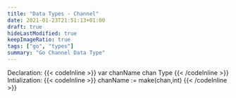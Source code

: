 ```yaml
---
title: "Data Types - Channel"
date: 2021-01-23T21:51:13+01:00
draft: true
hideLastModified: true
keepImageRatio: true
tags: ["go", "types"]
summary: "Go Channel Data Type"
---
```

Declaration: {{< codeInline >}} var chanName chan Type {{< /codeInline >}}
Intialization: {{< codeInline >}} chanName := make(chan,int) {{< /codeInline >}}